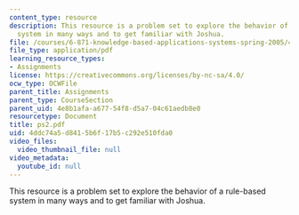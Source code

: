 ```yaml
---
content_type: resource
description: This resource is a problem set to explore the behavior of a rule-based
  system in many ways and to get familiar with Joshua.
file: /courses/6-871-knowledge-based-applications-systems-spring-2005/4ddc74a5d8415b6f17b5c292e510fda0_ps2.pdf
file_type: application/pdf
learning_resource_types:
- Assignments
license: https://creativecommons.org/licenses/by-nc-sa/4.0/
ocw_type: OCWFile
parent_title: Assignments
parent_type: CourseSection
parent_uid: 4e8b1afa-a677-54f8-d5a7-04c61aedb8e0
resourcetype: Document
title: ps2.pdf
uid: 4ddc74a5-d841-5b6f-17b5-c292e510fda0
video_files:
  video_thumbnail_file: null
video_metadata:
  youtube_id: null
---
```

This resource is a problem set to explore the behavior of a rule-based system in many ways and to get familiar with Joshua.